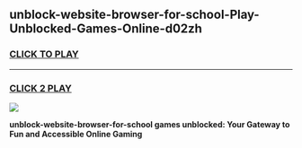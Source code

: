 
## unblock-website-browser-for-school-Play-Unblocked-Games-Online-d02zh
<h3>
<a href="https://premium76.site?title=unblock-website-browser-for-school&ref=25A">CLICK TO PLAY</a></h3>
<hr>

<h3>
<a href="https://premium76.site?title=unblock-website-browser-for-school&ref=25A">CLICK 2 PLAY</a>
  
</h3>

<a href="https://premium76.site?title=unblock-website-browser-for-school&ref=25A"><img src="https://clearcache.store/games.png"></a>


**unblock-website-browser-for-school games unblocked: Your Gateway to Fun and Accessible Online Gaming**
